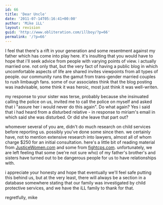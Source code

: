 ```yaml
---
id: 66
title: 'Dear Uncle'
date: '2011-07-14T05:16:41+00:00'
author: 'Mike iLL'
layout: revision
guid: 'http://www.obliteration.com/illboy/?p=66'
permalink: '/?p=66'
---
```


I feel that there's a rift in your generation and some resentment against my father which has come into play here. it's insulting that you would have to hope that i'll seek advice from people with varying points of view. i actually married one. not only that, but the very fact of having a public blog in which uncomfortable aspects of life are shared invites viewpoints from all types of people. our community runs the gamut from trans-gender married couples to rush limbaugh fans. some of our associates think that the blog posting was inadvisable, some think it was heroic, most just think it was well-writen.

my response to your sister was terse, probably because she insinuated calling the police on us, invited me to call the police on myself and asked that i "assure her i would never do this again". Do what again? Yes i said that i had heard from a disturbed relative - in response to miriam's email in which said she was disturbed. Or did she leave that part out?

whomever several of you are, didn't do much research on child services before reporting us. possibly you've done some since then. we certainly have, not to mention extensive research into lawyers, almost all of whom charge $250 for an initial consultation. here's a little bit of reading material from <a title="Justice Women CPS article" href="http://www.justicewomen.com/tips_bewarechildprotectiveservices.html" target="_blank">JusticeWomen.com</a> and some from <a title="Fight CPS" href="http://www.fightcps.com" target="_blank">fightcps.com</a>. unfortunately, we are left feeling that some (we're not sure who) of my father's brother's and sisters have turned out to be dangerous people for us to have relationships with.

i appreciate your honesty and hope that eventually we'll feel safe putting this behind us, but at the very least, there will always be a section in a database somewhere stating that our family was investigated by child protective services, and we have the iLL family to thank for that.

regretfully,
mike